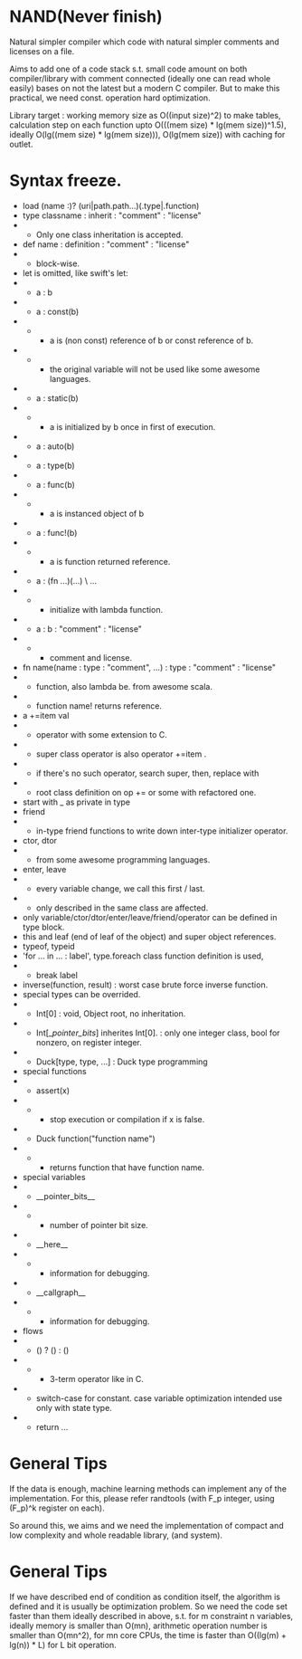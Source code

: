 # NAND(Never finish)
Natural simpler compiler which code with natural simpler comments and licenses on a file.

Aims to add one of a code stack s.t. small code amount on both compiler/library with comment connected (ideally one can read whole easily) bases on not the latest but a modern C compiler. But to make this practical, we need const. operation hard optimization.

Library target : working memory size as O((input size)^2) to make tables, calculation step on each function upto O(((mem size) * lg(mem size))^1.5), ideally O(lg((mem size) * lg(mem size))), O(lg(mem size)) with caching for outlet.

# Syntax freeze.
* load (name :)? (uri|path.path...)(.type|.function)
* type classname : inherit : "comment" : "license"
* * Only one class inheritation is accepted.
* def name : definition : "comment" : "license"
* * block-wise.
* let is omitted, like swift's let:
* * a : b
* * a : const(b)
* * * a is (non const) reference of b or const reference of b.
* * * the original variable will not be used like some awesome languages.
* * a : static(b)
* * * a is initialized by b once in first of execution.
* * a : auto(b)
* * a : type(b)
* * a : func(b)
* * * a is instanced object of b
* * a : func!(b)
* * * a is function returned reference.
* * a : (fn ...)(...) \\ ...
* * * initialize with lambda function.
* * a : b : "comment" : "license"
* * * comment and license.
* fn name(name : type : "comment", ...) : type : "comment" : "license"
* * function, also lambda be. from awesome scala.
* * function name! returns reference.
* a +=item val
* * operator with some extension to C.
* * super class operator is also operator +=item .
* * if there's no such operator, search super, then, replace with
* * root class definition on op += or some with refactored one.
* start with _ as private in type
* friend
* * in-type friend functions to write down inter-type initializer operator.
* ctor, dtor
* * from some awesome programming languages.
* enter, leave
* * every variable change, we call this first / last.
* * only described in the same class are affected.
* only variable/ctor/dtor/enter/leave/friend/operator can be defined in type block.
* this and leaf (end of leaf of the object) and super object references.
* typeof, typeid
* 'for ... in ... : label', type.foreach class function definition is used,
* * break label
* inverse(function, result) : worst case brute force inverse function.
* special types can be overrided.
* * Int\[0\] : void, Object root, no inheritation.
* * Int\[__pointer_bits_\] inherites Int\[0\]. : only one integer class, bool for nonzero, on register integer.
* * Duck[type, type, ...] : Duck type programming
* special functions
* * assert(x)
* * * stop execution or compilation if x is false.
* * Duck function("function name")
* * * returns function that have function name.
* special variables
* * \_\_pointer_bits\_\_
* * * number of pointer bit size.
* * \_\_here\_\_
* * * information for debugging.
* * \_\_callgraph\_\_
* * * information for debugging.
* flows
* * () ? () : ()
* * * 3-term operator like in C.
* * switch-case for constant. case variable optimization intended use only with state type.
* * return ...

# General Tips
If the data is enough, machine learning methods can implement any of the implementation.
For this, please refer randtools (with F_p integer, using (F_p)^k register on each).

So around this, we aims and we need the implementation of compact and low complexity and whole readable library, (and system).

# General Tips
If we have described end of condition as condition itself, the algorithm is defined and it is usually be optimization problem.
So we need the code set faster than them ideally described in above, s.t. for m constraint n variables, ideally memory is smaller than O(mn), arithmetic operation number is smaller than O(mn^2), for mn core CPUs, the time is faster than O((lg(m) + lg(n)) \* L) for L bit operation.


